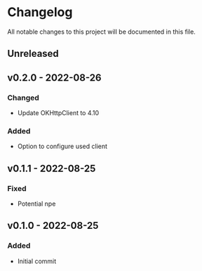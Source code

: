 <!--
SPDX-FileCopyrightText: 2021 Eric Neidhardt
SPDX-License-Identifier: CC-BY-4.0
-->
<!-- markdownlint-disable MD022 MD032 MD024-->
# Changelog
All notable changes to this project will be documented in this file.

## Unreleased
## v0.2.0 - 2022-08-26
### Changed
* Update OKHttpClient to 4.10
### Added
* Option to configure used client

## v0.1.1 - 2022-08-25
### Fixed
* Potential npe

## v0.1.0 - 2022-08-25
### Added
* Initial commit
